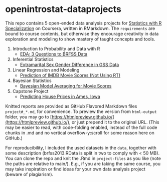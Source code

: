 # openintrostat-dataprojects

This repo contains 5 open-ended data analysis projects for [Statistics with R Specialization](https://www.coursera.org/specializations/statistics) on Coursera, written in RMarkdown. The `requirements` are bound to course contents, but otherwise they encourage creativity in data exploration and modeling to show mastery of taught concepts and tools.

1. Introduction to Probability and Data with R
    - [EDA: 3 Questions to BRFSS Data](https://github.com/belovvadim/openintrostat-dataprojects/blob/main/project1_intro_data_prob.md)
2. Inferential Statistics
    - [Extramarital Sex Gender Difference in GSS Data](https://github.com/belovvadim/openintrostat-dataprojects/blob/main/project2_stat_inf.md)
3. Linear Regression and Modeling
    - [Prediction of IMDB Movie Scores (Not Using RT)](https://github.com/belovvadim/openintrostat-dataprojects/blob/main/project3_reg_model.md)
4. Bayesian Statistics
    - [Bayesian Model Averaging for Movie Scores](https://github.com/belovvadim/openintrostat-dataprojects/blob/main/project4_bayesian.md)
5. Capstone Project
    - [Predicting House Prices in Ames, Iowa](https://github.com/belovvadim/openintrostat-dataprojects/blob/main/project5_capstone.md)
	
Knitted reports are provided as GitHub Flavored Markdown files `project#_*.md`, for convenience. To preview the version from `html-output` folder, you may go to [https://htmlpreview.github.io/](https://htmlpreview.github.io/), or just prepend it to the original URL. (This may be easier to read, with code-folding enabled, instead of the full code chunks in .md and no vertical overflow-y:scroll for some reason here on GitHub.)

For reproducibility, I included the used datasets in the `data`, together with some description (brfss2013.RData is split in two to comply with < 50 MB). You can clone the repo and knit the .Rmd in `project-files` as you like (note the paths are relative to main/). E.g., if you are taking the same course, you may take inspiration or find ideas for your own data analysis project (beware of plagiarism).